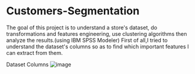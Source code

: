 # Customers-Segmentation

The goal of this project is to understand a store's dataset, do transformations and features engineering, use clustering algorithms then analyze the results.(using IBM SPSS Modeler)
First of all,I tried to understand the dataset's columns so as to find which important features I can extract from them. 

Dataset Columns
![image](https://user-images.githubusercontent.com/56233947/139600266-4208df67-242b-4bae-a8d1-5bf67bd61699.png)

